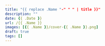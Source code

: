 ```yaml
---
title: "{{ replace .Name "-" " " | title }}"
description: ""
date: {{ .Date }}
url: /{{ .Name }}
images: [{{ .Name }}/cover-{{ .Name }}.png]
draft: true
tags: []
---
```


